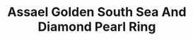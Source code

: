 ---
title: Assael Golden South Sea And Diamond Pearl Ring
description: |
  Natural Color Golden South Sea Cultured Pearl highlighted by Rose Cut Diamonds.
specs: |
  Golden South Sea Pearl ring, 13.9 x 14.5mm, set in 18K White gold, with 130 Diamonds, 4.01 ctw.
images:
  - assael-golden-south-sea-and-diamond-pearl-ring.jpg
category: Classic Assael
order: 23
tags:
  - rings
---